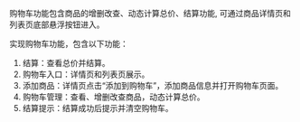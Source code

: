 <!-- 购物车 -->
购物车功能包含商品的增删改查、动态计算总价、结算功能,
可通过商品详情页和列表页底部悬浮按钮进入。


实现购物车功能，包含以下功能：
1. 结算：查看总价并结算。
2. 购物车入口：详情页和列表页展示。
3. 添加商品：详情页点击“添加到购物车”，添加商品信息并打开购物车页面。
4. 购物车管理：查看、增删改查商品，动态计算总价。
5. 结算提示：结算成功后提示并清空购物车。
